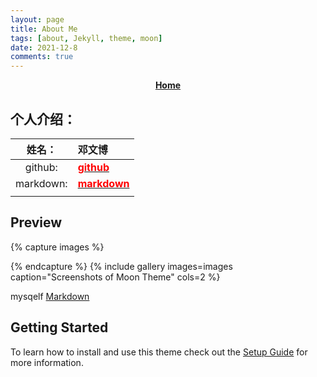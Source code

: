 ```yaml
---
layout: page
title: About Me
tags: [about, Jekyll, theme, moon]
date: 2021-12-8
comments: true
---
```


<center><a href="http://dengwenbo6.github.io"><b>Home</b></a> </center>

## 个人介绍：

|  姓名：   | 邓文博                                                       |
| :-------: | :----------------------------------------------------------- |
|  github:  | <a href="https://github.com/dengwenbo6"><font color="red"><b>github</b></font></a> |
| markdown: | <a href="https://dengwenbo6.github.io/markdown"><font color="red"><b>markdown</b></font></a> |
|           |                                                              |



## Preview

{% capture images %}

{% endcapture %}
{% include gallery images=images caption="Screenshots of Moon Theme" cols=2 %}

mysqelf  [Markdown](http://dengwenbo6.github.io/markdown) 

## Getting Started

To learn how to install and use this theme check out the [Setup Guide](http://taylantatli.me/Moon/moon-theme/) for more information.
     
